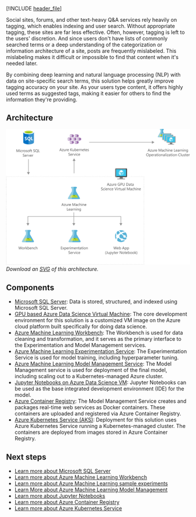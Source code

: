 


[!INCLUDE [header_file](../../../includes/sol-idea-header.md)]

Social sites, forums, and other text-heavy Q&A services rely heavily on tagging, which enables indexing and user search. Without appropriate tagging, these sites are far less effective. Often, however, tagging is left to the users' discretion. And since users don't have lists of commonly searched terms or a deep understanding of the categorization or information architecture of a site, posts are frequently mislabeled. This mislabeling makes it difficult or impossible to find that content when it's needed later.

By combining deep learning and natural language processing (NLP) with data on site-specific search terms, this solution helps greatly improve tagging accuracy on your site. As your users type content, it offers highly used terms as suggested tags, making it easier for others to find the information they're providing.

## Architecture

![Architecture diagram: ](../media/information-discovery-with-deep-learning-and-nlp.png)
*Download an [SVG](../media/information-discovery-with-deep-learning-and-nlp.svg) of this architecture.*

## Components

* [Microsoft SQL Server](/sql/): Data is stored, structured, and indexed using Microsoft SQL Server.
* [GPU based Azure Data Science Virtual Machine](/azure/machine-learning/data-science-virtual-machine/): The core development environment for this solution is a customized VM image on the Azure cloud platform built specifically for doing data science.
* [Azure Machine Learning Workbench](/azure/machine-learning/): The Workbench is used for data cleaning and transformation, and it serves as the primary interface to the Experimentation and Model Management services.
* [Azure Machine Learning Experimentation Service](/azure/machine-learning/): The Experimentation Service is used for model training, including hyperparameter tuning.
* [Azure Machine Learning Model Management Service](/azure/machine-learning/): The Model Management service is used for deployment of the final model, including scaling out to a Kubernetes-managed Azure cluster.
* [Jupyter Notebooks on Azure Data Science VM](/azure/machine-learning/data-science-virtual-machine/reference-ubuntu-vm): Jupyter Notebooks can be used as the base integrated development environment (IDE) for the model.
* [Azure Container Registry](/azure/container-registry/): The Model Management Service creates and packages real-time web services as Docker containers. These containers are uploaded and registered via Azure Container Registry.
* [Azure Kubernetes Service (AKS)](https://azure.microsoft.com/services/kubernetes-service): Deployment for this solution uses Azure Kubernetes Service running a Kubernetes-managed cluster. The containers are deployed from images stored in Azure Container Registry.

## Next steps

* [Learn more about Microsoft SQL Server](https://www.microsoft.com/sql-server/sql-server-2017)
* [Learn more about Azure Machine Learning Workbench](/azure/machine-learning/overview-what-happened-to-workbench)
* [Learn more about Azure Machine Learning sample experiments](/azure/machine-learning/classic/sample-experiments)
* [Learn More about Azure Machine Learning Model Management](/azure/machine-learning/concept-model-management-and-deployment)
* [Learn more about Jupyter Notebooks](https://jupyter.org)
* [Learn more about Azure Container Registry](https://azure.microsoft.com/services/container-registry)
* [Learn more about Azure Kubernetes Service](https://azure.microsoft.com/services/hdinsight)
